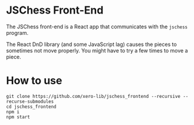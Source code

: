# JSChess Front-End
The JSChess front-end is a React app that communicates with the `jschess` program.

The React DnD library (and some JavaScript lag) causes the pieces to sometimes not move properly. You might have to try a few times to move a piece.

# How to use

```
git clone https://github.com/xero-lib/jschess_frontend --recursive --recurse-submodules
cd jschess_frontend
npm i
npm start
```